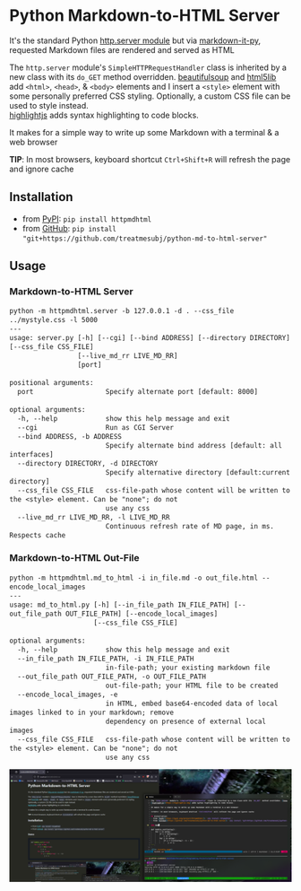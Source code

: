 # Python Markdown-to-HTML Server

It's the standard Python [http.server module](https://docs.python.org/3/library/http.server.html) but via [markdown-it-py](https://github.com/executablebooks/markdown-it-py), requested Markdown files are rendered and served as HTML

The `http.server` module's `SimpleHTTPRequestHandler` class is inherited by a new class with its `do_GET` method overridden. [beautifulsoup](https://pypi.org/project/beautifulsoup4/) and [html5lib](https://pypi.org/project/html5lib/) add `<html>`, `<head>`, & `<body>` elements and I insert a `<style>` element with some personally preferred CSS styling. Optionally, a custom CSS file can be used to style instead.\
[highlightjs](https://highlightjs.org) adds syntax highlighting to code blocks.

It makes for a simple way to write up some Markdown with a terminal & a web browser

**TIP**: In most browsers, keyboard shortcut `Ctrl+Shift+R` will refresh the page and ignore cache

## Installation
- from [PyPI](https://pypi.org/project/httpmdhtml/): `pip install httpmdhtml`
- from [GitHub](https://github.com/treatmesubj/python-md-to-html-server): `pip install "git+https://github.com/treatmesubj/python-md-to-html-server"`

## Usage
### Markdown-to-HTML Server
```
python -m httpmdhtml.server -b 127.0.0.1 -d . --css_file ../mystyle.css -l 5000
---
usage: server.py [-h] [--cgi] [--bind ADDRESS] [--directory DIRECTORY] [--css_file CSS_FILE]
                 [--live_md_rr LIVE_MD_RR]
                 [port]

positional arguments:
  port                  Specify alternate port [default: 8000]

optional arguments:
  -h, --help            show this help message and exit
  --cgi                 Run as CGI Server
  --bind ADDRESS, -b ADDRESS
                        Specify alternate bind address [default: all interfaces]
  --directory DIRECTORY, -d DIRECTORY
                        Specify alternative directory [default:current directory]
  --css_file CSS_FILE   css-file-path whose content will be written to the <style> element. Can be "none"; do not
                        use any css
  --live_md_rr LIVE_MD_RR, -l LIVE_MD_RR
                        Continuous refresh rate of MD page, in ms. Respects cache
```

### Markdown-to-HTML Out-File
```
python -m httpmdhtml.md_to_html -i in_file.md -o out_file.html --encode_local_images
---
usage: md_to_html.py [-h] [--in_file_path IN_FILE_PATH] [--out_file_path OUT_FILE_PATH] [--encode_local_images]
                     [--css_file CSS_FILE]

optional arguments:
  -h, --help            show this help message and exit
  --in_file_path IN_FILE_PATH, -i IN_FILE_PATH
                        in-file-path; your existing markdown file
  --out_file_path OUT_FILE_PATH, -o OUT_FILE_PATH
                        out-file-path; your HTML file to be created
  --encode_local_images, -e
                        in HTML, embed base64-encoded data of local images linked to in your markdown; remove
                        dependency on presence of external local images
  --css_file CSS_FILE   css-file-path whose content will be written to the <style> element. Can be "none"; do not
                        use any css
```
![](<./skrot.png>)
